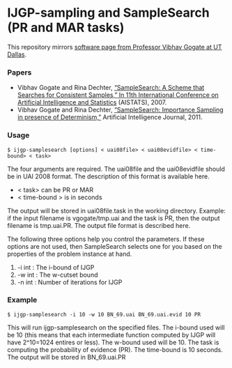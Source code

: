 # IJGP-sampling and SampleSearch (PR and MAR tasks)
This repository mirrors [software page from Professor Vibhav Gogate at UT Dallas](http://www.hlt.utdallas.edu/~vgogate/ijgp-samplesearch.html).

### Papers
* Vibhav Gogate and Rina Dechter, [“SampleSearch: A Scheme that Searches for Consistent Samples,” In 11th International Conference on Artificial Intelligence and Statistics](http://www.hlt.utdallas.edu/~vgogate/papers/aistats07.pdf) (AISTATS), 2007. 
* Vibhav Gogate and Rina Dechter, [“SampleSearch: Importance Sampling in presence of Determinism,”](http://www.hlt.utdallas.edu/~vgogate/papers/aij09-samplesearch.pdf) Artificial Intelligence Journal, 2011.

### Usage
```
$ ijgp-samplesearch [options] < uai08file> < uai08evidfile> < time-bound> < task>
```

The four arguments are required.
The uai08file and the uai08evidfile should be in UAI 2008 format. The description of this format is available here.
* < task> can be PR or MAR
* < time-bound > is in seconds

The output will be stored in uai08file.task in the working directory. 
Example: if the input filename is vgogate/tmp.uai and the task is PR, then the output filename is tmp.uai.PR. The output file format is described here.

The following three options help you control the parameters. If these options are not used, then SampleSearch selects one for you based on the properties of the problem instance at hand.
1. -i int : The i-bound of IJGP
2. -w int : The w-cutset bound
3. -n int : Number of iterations for IJGP

### Example
```
$ ijgp-samplesearch -i 10 -w 10 BN_69.uai BN_69.uai.evid 10 PR
```
This will run ijgp-samplesearch on the specified files. The i-bound used will be 10 (this means that each intermediate function computed by IJGP will have 2^10=1024 entires or less). The w-bound used will be 10. The task is computing the probability of evidence (PR). The time-bound is 10 seconds. The output will be stored in BN_69.uai.PR





